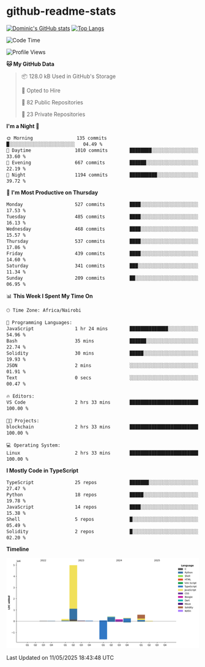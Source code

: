 # github-readme-stats
[![Dominic's GitHub stats](https://github-readme-stats.vercel.app/api?username=Domengo&show_icons=true)](https://github.com/anuraghazra/github-readme-stats)
[![Top Langs](https://github-readme-stats.vercel.app/api/top-langs/?username=Domengo&show_icons=true)](https://github.com/Domengo/github-readme-stats)

<!--START_SECTION:waka-->
![Code Time](http://img.shields.io/badge/Code%20Time-1%2C094%20hrs%201%20min-blue)

![Profile Views](http://img.shields.io/badge/Profile%20Views-0-blue)

**🐱 My GitHub Data** 

> 📦 128.0 kB Used in GitHub's Storage 
 > 
> 💼 Opted to Hire
 > 
> 📜 82 Public Repositories 
 > 
> 🔑 23 Private Repositories 
 > 
**I'm a Night 🦉** 

```text
🌞 Morning                135 commits         █░░░░░░░░░░░░░░░░░░░░░░░░   04.49 % 
🌆 Daytime                1010 commits        ████████░░░░░░░░░░░░░░░░░   33.60 % 
🌃 Evening                667 commits         ██████░░░░░░░░░░░░░░░░░░░   22.19 % 
🌙 Night                  1194 commits        ██████████░░░░░░░░░░░░░░░   39.72 % 
```
📅 **I'm Most Productive on Thursday** 

```text
Monday                   527 commits         ████░░░░░░░░░░░░░░░░░░░░░   17.53 % 
Tuesday                  485 commits         ████░░░░░░░░░░░░░░░░░░░░░   16.13 % 
Wednesday                468 commits         ████░░░░░░░░░░░░░░░░░░░░░   15.57 % 
Thursday                 537 commits         ████░░░░░░░░░░░░░░░░░░░░░   17.86 % 
Friday                   439 commits         ████░░░░░░░░░░░░░░░░░░░░░   14.60 % 
Saturday                 341 commits         ███░░░░░░░░░░░░░░░░░░░░░░   11.34 % 
Sunday                   209 commits         ██░░░░░░░░░░░░░░░░░░░░░░░   06.95 % 
```


📊 **This Week I Spent My Time On** 

```text
🕑︎ Time Zone: Africa/Nairobi

💬 Programming Languages: 
JavaScript               1 hr 24 mins        ██████████████░░░░░░░░░░░   54.96 % 
Bash                     35 mins             ██████░░░░░░░░░░░░░░░░░░░   22.74 % 
Solidity                 30 mins             █████░░░░░░░░░░░░░░░░░░░░   19.93 % 
JSON                     2 mins              ░░░░░░░░░░░░░░░░░░░░░░░░░   01.91 % 
Text                     0 secs              ░░░░░░░░░░░░░░░░░░░░░░░░░   00.47 % 

🔥 Editors: 
VS Code                  2 hrs 33 mins       █████████████████████████   100.00 % 

🐱‍💻 Projects: 
blockchain               2 hrs 33 mins       █████████████████████████   100.00 % 

💻 Operating System: 
Linux                    2 hrs 33 mins       █████████████████████████   100.00 % 
```

**I Mostly Code in TypeScript** 

```text
TypeScript               25 repos            ███████░░░░░░░░░░░░░░░░░░   27.47 % 
Python                   18 repos            █████░░░░░░░░░░░░░░░░░░░░   19.78 % 
JavaScript               14 repos            ████░░░░░░░░░░░░░░░░░░░░░   15.38 % 
Shell                    5 repos             █░░░░░░░░░░░░░░░░░░░░░░░░   05.49 % 
Solidity                 2 repos             █░░░░░░░░░░░░░░░░░░░░░░░░   02.20 % 
```



**Timeline**

![Lines of Code chart](https://raw.githubusercontent.com/Domengo/Domengo/main/assets/bar_graph.png)


 Last Updated on 11/05/2025 18:43:48 UTC
<!--END_SECTION:waka-->


